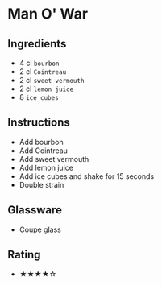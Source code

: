 # Man O' War

## Ingredients
- 4 cl `bourbon`
- 2 cl `Cointreau`
- 2 cl `sweet vermouth`
- 2 cl `lemon juice`
- 8 `ice cubes`

## Instructions
- Add bourbon
- Add Cointreau
- Add sweet vermouth
- Add lemon juice
- Add ice cubes and shake for 15 seconds
- Double strain

## Glassware
- Coupe glass

## Rating
- ★★★★☆